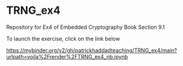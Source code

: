 # TRNG_ex4

Repository for Ex4 of Embedded Cryptography Book Section 9.1

To launch the exercise, click on the link below

https://mybinder.org/v2/gh/patrickhaddadteaching/TRNG_ex4/main?urlpath=voila%2Frender%2FTRNG_ex4_nb.ipynb
